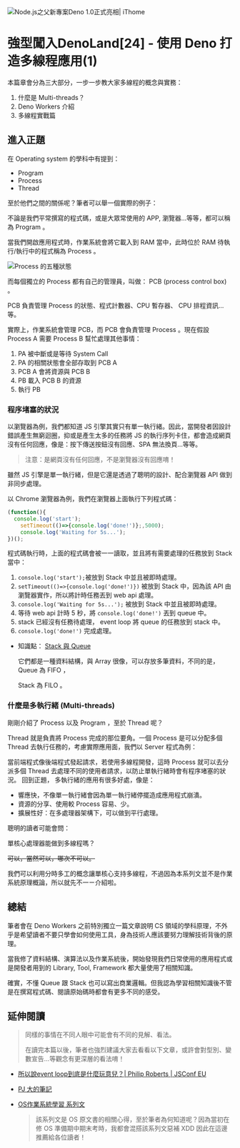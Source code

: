 ![Node.js之父新專案Deno 1.0正式亮相| iThome](https://s4.itho.me/sites/default/files/styles/picture_size_large/public/field/image/v1_wide.jpg?itok=aqrO_0jM)

# 強型闖入DenoLand[24] - 使用 Deno 打造多線程應用(1)

本篇章會分為三大部分，一步一步教大家多線程的概念與實務：

1. 什麼是 Multi-threads？
2. Deno Workers 介紹
3. 多線程實戰篇

## 進入正題

在 Operating system 的學科中有提到：

- Program
- Process
- Thread

至於他們之間的關係呢？筆者可以舉一個實際的例子：

不論是我們平常撰寫的程式碼，或是大眾常使用的 APP, 瀏覽器...等等，都可以稱為 Program 。

當我們開啟應用程式時，作業系統會將它載入到 RAM 當中，此時位於 RAM 待執行/執行中的程式稱為 Process 。

![Process 的五種狀態](https://3.bp.blogspot.com/-HNdi1toXPr4/VLR8Mm1XHYI/AAAAAAAAlAc/lor1HoGCCBE/s1600/%E8%9E%A2%E5%B9%95%E5%BF%AB%E7%85%A7%2B2015-01-13%2B%E4%B8%8A%E5%8D%889.45.25-51.png)

而每個獨立的 Process 都有自己的管理員，叫做： PCB (process control box) 。

PCB 負責管理 Process 的狀態、程式計數器、CPU 暫存器、 CPU 排程資訊...等。

實際上，作業系統會管理 PCB，而 PCB 會負責管理 Process 。現在假設 Process A 需要 Process B 幫忙處理其他事情：

1. PA 被中斷或是等待 System Call
2. PA 的相關狀態會全部存取到 PCB A
3. PCB A 會將資源與 PCB B
4. PB 載入 PCB B 的資源
5. 執行 PB

### 程序堵塞的狀況

以瀏覽器為例，我們都知道 JS 引擎其實只有單一執行緒。因此，當開發者因設計錯誤產生無窮迴圈，抑或是產生太多的任務將 JS 的執行序列卡住，都會造成網頁沒有任何回應，像是：按下傳送按鈕沒有回應、SPA 無法換頁...等等。

> 注意：是網頁沒有任何回應，不是瀏覽器沒有回應唷！

雖然 JS 引擎是單一執行緒，但是它還是透過了聰明的設計、配合瀏覽器 API 做到非同步處理。

以 Chrome 瀏覽器為例，我們在瀏覽器上面執行下列程式碼：

```javascript
(function(){
  console.log('start');
	setTimeout(()=>{console.log('done!')};,5000);
	console.log('Waiting for 5s...');
})();	
```

程式碼執行時，上面的程式碼會被一一讀取，並且將有需要處理的任務放到 Stack 當中：

1. `console.log('start');`被放到 Stack 中並且被即時處理。
2. `setTimeout(()=>{console.log('done!')})` 被放到 Stack 中，因為該 API 由瀏覽器實作，所以將計時任務丟到 web api 處理。
3. `console.log('Waiting for 5s...');` 被放到 Stack 中並且被即時處理。
4. 等待 web api 計時 5 秒，將 `console.log('done!')` 丟到 queue 中。
5. stack 已經沒有任務待處理， event loop 將 queue 的任務放到 stack 中。
6. `console.log('done!')` 完成處理。

- 知識點： [Stack 與 Queue](https://www.csie.ntu.edu.tw/~r95116/CA200/slide/C8_StackQueue.pdf)

  它們都是一種資料結構，與 Array 很像，可以存放多筆資料，不同的是， Queue 為 FIFO ，

  Stack 為 FILO 。

### 什麼是多執行緒 (Multi-threads)

剛剛介紹了 Process 以及 Program ，至於 Thread 呢？

Thread 就是負責將 Process 完成的那位要角。一個 Process 是可以分配多個 Thread 去執行任務的，考慮實際應用面，我們以 Server 程式為例：

當前端程式像後端程式發起請求，若使用多線程開發，這時 Process 就可以去分派多個 Thread 去處理不同的使用者請求，以防止單執行緒時會有程序堵塞的狀況。
回到正題， 多執行緒的應用有很多好處，像是：

- 響應快，不像單一執行緒會因為單一執行緒停擺造成應用程式崩潰。
- 資源的分享、使用較 Process 容易、少。
- 擴展性好：在多處理器架構下，可以做到平行處理。

聰明的讀者可能會問：

單核心處理器能做到多線程嗎？

~~可以，當然可以，哪次不可以。~~

我們可以利用分時多工的概念讓單核心支持多線程，不過因為本系列文並不是作業系統原理概論，所以就先不一ㄧ介紹啦。

## 總結

筆者會在 Deno Workers 之前特別獨立一篇文章說明 CS 領域的學科原理，不外乎是希望讀者不要只學會如何使用工具，身為技術人應該要努力理解技術背後的原理。

當我修了資料結構、演算法以及作業系統後，開始發現我們日常使用的應用程式或是開發者用到的 Library, Tool, Framework 都大量使用了相關知識。

確實，不懂 Queue 跟 Stack 也可以寫出商業邏輯。但我認為學習相關知識後不管是在撰寫程式碼、閱讀原始碼時都會有更多不同的感受。

## 延伸閱讀

> 同樣的事情在不同人眼中可能會有不同的見解、看法。
>
> 在讀完本篇以後，筆者也強烈建議大家去看看以下文章，或許會對型別、變數宣告...等觀念有更深層的看法唷！

- [所以說event loop到底是什麼玩意兒？| Philip Roberts | JSConf EU](https://www.youtube.com/watch?v=8aGhZQkoFbQ&index=42&list=WL&t=32s)

- [PJ 大的筆記](https://pjchender.blogspot.com/2017/08/javascript-learn-event-loop-stack-queue.html)

- [OS作業系統學習 系列文](https://ithelp.ithome.com.tw/users/20112132/ironman/1884)

  > 該系列文是 OS 原文書的相關心得，至於筆者為何知道呢？因為當初在修 OS 準備期中期末考時，我都會混搭該系列文惡補 XDD 因此在這邊推薦給各位讀者！